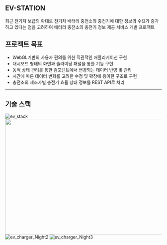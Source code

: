   EV-STATION  
--- 
최근 전기차 보급의 확대로 전기차 배터리 충전소의 충전기에 대한 정보의 수요가 증가하고 있다는 점을 고려하여 배터리 충전소의 충전기 정보 제공 서비스 개발 프로젝트

프로젝트 목표
---
* WebGL기반의 사용자 편의를 위한 직관적인 애플리케이션 구현
* 대시보드 형태의 화면과 슬라이딩 패널을 통한 기능 구현
* 동적 상태 관리를 통한 컴포넌트에서 변경되는 데이터 반영 및 관리
* 시간에 따른 데이터 변화를 고려한 수정 및 확장에 용이한 구조로 구현
* 충전소의 제조사별 충전기 효율 상태 정보를 REST API로 처리
---
기술 스택  
---
![ev_stack](https://github.com/wkddns40/ev-station/assets/30453120/ffa467db-e5b6-45cd-8838-5e7e5d724ed6)
<img src="https://github.com/wkddns40/ev-station/assets/30453120/77656883-0e0d-4eb4-b113-7f10679629ec" width="700" height="370">
![ev_charger_Night2](https://github.com/wkddns40/ev-station/assets/30453120/06561922-60cd-4b3f-af66-759bcb21c8d4)
![ev_charger_Night3](https://github.com/wkddns40/ev-station/assets/30453120/b69b1b2e-565e-4f61-ab0c-08c75209f264)
